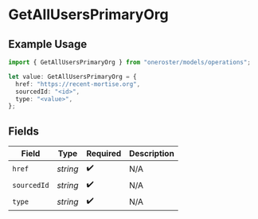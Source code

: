 # GetAllUsersPrimaryOrg

## Example Usage

```typescript
import { GetAllUsersPrimaryOrg } from "oneroster/models/operations";

let value: GetAllUsersPrimaryOrg = {
  href: "https://recent-mortise.org",
  sourcedId: "<id>",
  type: "<value>",
};
```

## Fields

| Field              | Type               | Required           | Description        |
| ------------------ | ------------------ | ------------------ | ------------------ |
| `href`             | *string*           | :heavy_check_mark: | N/A                |
| `sourcedId`        | *string*           | :heavy_check_mark: | N/A                |
| `type`             | *string*           | :heavy_check_mark: | N/A                |